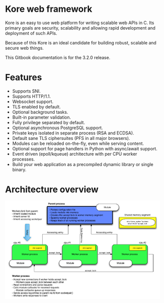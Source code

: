 # Kore web framework

Kore is an easy to use web platform for writing scalable web APIs in C.
Its primary goals are security, scalability and allowing rapid development and deployment of such APIs.

Because of this Kore is an ideal candidate for building robust, scalable and secure web things.

This Gitbook documentation is for the 3.2.0 release.

# Features

* Supports SNI.
* Supports HTTP/1.1.
* Websocket support.
* TLS enabled by default.
* Optional background tasks.
* Built-in parameter validation.
* Fully privilege separated by default.
* Optional asynchronous PostgreSQL support.
* Private keys isolated in separate process \(RSA and ECDSA\).
* Default sane TLS ciphersuites \(PFS in all major browsers\).
* Modules can be reloaded on-the-fly, even while serving content.
* Optional support for page handlers in Python with async/await support.
* Event driven \(epoll/kqueue\) architecture with per CPU worker processes.
* Build your web application as a precompiled dynamic library or single binary.

# Architecture overview

![](arch.png)

